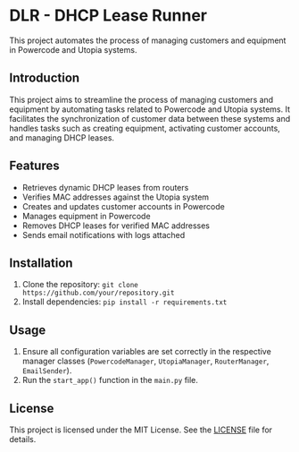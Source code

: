# DLR - DHCP Lease Runner

This project automates the process of managing customers and equipment in Powercode and Utopia systems.

## Introduction

This project aims to streamline the process of managing customers and equipment by automating tasks related to Powercode and Utopia systems. It facilitates the synchronization of customer data between these systems and handles tasks such as creating equipment, activating customer accounts, and managing DHCP leases.

## Features

- Retrieves dynamic DHCP leases from routers
- Verifies MAC addresses against the Utopia system
- Creates and updates customer accounts in Powercode
- Manages equipment in Powercode
- Removes DHCP leases for verified MAC addresses
- Sends email notifications with logs attached

## Installation

1. Clone the repository: `git clone https://github.com/your/repository.git`
2. Install dependencies: `pip install -r requirements.txt`

## Usage

1. Ensure all configuration variables are set correctly in the respective manager classes (`PowercodeManager`, `UtopiaManager`, `RouterManager`, `EmailSender`).
2. Run the `start_app()` function in the `main.py` file.


## License

This project is licensed under the MIT License. See the [LICENSE](LICENSE) file for details.
